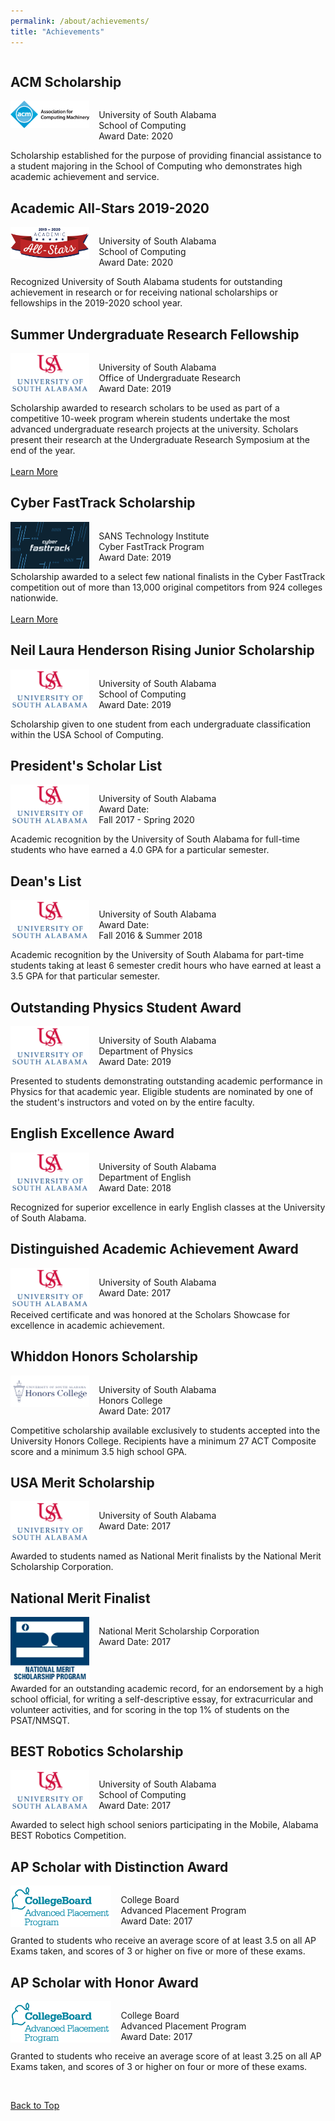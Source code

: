 ```yaml
---
permalink: /about/achievements/
title: "Achievements"
---
```


<div style="float:left; display:inline-block">
    <h2 id="acm-scholarship">ACM Scholarship</h2>
    <div style="float:left; display:inline-block">
        <span style="float:left; width: 25%">
            <img src="/assets/images/acm-logo.gif"/>
        </span>
        <span style="float:left; width: 3%"></span>
        <span style="float:right; width: 72%">
            <p style="float:left; display:block">
                University of South Alabama<br>
                School of Computing<br>
                Award Date: 2020
            </p>
        </span>
    </div>
    Scholarship established for the purpose of providing financial assistance to a student majoring in the School of Computing who demonstrates high academic achievement and service.
</div>

<div style="float:left; display:inline-block">
    <h2 id="academic-all-stars">Academic All-Stars 2019-2020</h2>
    <div style="float:left; display:inline-block">
        <span style="float:left; width: 25%">
            <img src="/assets/images/academic-all-stars.png"/>
        </span>
        <span style="float:left; width: 3%"></span>
        <span style="float:right; width: 72%">
            <p style="float:left; display:block">
                University of South Alabama<br>
                School of Computing<br>
                Award Date: 2020
            </p>
        </span>
    </div>
    Recognized University of South Alabama students for outstanding achievement in research or for receiving national scholarships or fellowships in the 2019-2020 school year.
</div>

<div style="float:left; display:inline-block">
    <h2 id="surf">Summer Undergraduate Research Fellowship</h2>
    <div style="float:left; display:inline-block">
        <span style="float:left; width: 25%">
            <img src="/assets/images/usa-logo-large.png"/>
        </span>
        <span style="float:left; width: 3%"></span>
        <span style="float:right; width: 72%">
            <p style="float:left; display:block">
                University of South Alabama<br>
                Office of Undergraduate Research<br>
                Award Date: 2019
            </p>
        </span>
    </div>
    Scholarship awarded to research scholars to be used as part of a competitive 10-week program wherein students undertake the most advanced undergraduate research projects at the university. Scholars present their research at the Undergraduate Research Symposium at the end of the year.
    <br><br>
    <a href="/portfolio/surf-poster/" class="btn btn--primary btn--small">Learn More</a>
</div>

<div style="float:left; display:inline-block">
    <h2 id="cyber-fasttrack">Cyber FastTrack Scholarship</h2>
    <div style="float:left; display:inline-block">
        <span style="float:left; width: 25%">
            <img src="/assets/images/cyber-fasttrack-image.png"/>
        </span>
        <span style="float:left; width: 3%"></span>
        <span style="float:right; width: 72%">
            <p style="float:left; display:block">
                SANS Technology Institute<br>
                Cyber FastTrack Program<br>
                Award Date: 2019<br>
            </p>
        </span>
    </div>
    Scholarship awarded to a select few national finalists in the Cyber FastTrack competition out of more than 13,000 original competitors from 924 colleges nationwide.
    <br><br>
    <a href="https://medium.com/cyber-fasttrack/scholarships-awarded-to-100-cyber-fasttrack-finalists-287b209630" class="btn btn--primary btn--small">Learn More</a>
</div>

<div style="float:left; display:inline-block">
    <h2 id="rising-junior-scholarship">Neil Laura Henderson Rising Junior Scholarship</h2>
    <div style="float:left; display:inline-block">
        <span style="float:left; width: 25%">
            <img src="/assets/images/usa-logo-large.png"/>
        </span>
        <span style="float:left; width: 3%"></span>
        <span style="float:right; width: 72%">
            <p style="float:left; display:block">
                University of South Alabama<br>
                School of Computing<br>
                Award Date: 2019
            </p>
        </span>
    </div>
    Scholarship given to one student from each undergraduate classification within the USA School of Computing.
</div>

<div style="float:left; display:inline-block">
    <h2 id="presidents-list">President's Scholar List</h2>
    <div style="float:left; display:inline-block">
        <span style="float:left; width: 25%">
            <img src="/assets/images/usa-logo-large.png"/>
        </span>
        <span style="float:left; width: 3%"></span>
        <span style="float:right; width: 72%">
            <p style="float:left; display:block">
                University of South Alabama<br>
                Award Date:<br>
                Fall 2017 - Spring 2020
            </p>
        </span>
    </div>
    Academic recognition by the University of South Alabama for full-time students who have earned a 4.0 GPA for a particular semester.
</div>

<div style="float:left; display:inline-block">
    <h2 id="deans-list">Dean's List</h2>
    <div style="float:left; display:inline-block">
        <span style="float:left; width: 25%">
            <img src="/assets/images/usa-logo-large.png"/>
        </span>
        <span style="float:left; width: 3%"></span>
        <span style="float:right; width: 72%">
            <p style="float:left; display:block">
                University of South Alabama<br>
                Award Date:<br>
                Fall 2016 & Summer 2018
            </p>
        </span>
    </div>
    Academic recognition by the University of South Alabama for part-time students taking at least 6 semester credit hours who have earned at least a 3.5 GPA for that particular semester.
</div>

<div style="float:left; display:inline-block">
    <h2 id="physics-award">Outstanding Physics Student Award</h2>
    <div style="float:left; display:inline-block">
        <span style="float:left; width: 25%">
            <img src="/assets/images/usa-logo-large.png"/>
        </span>
        <span style="float:left; width: 3%"></span>
        <span style="float:right; width: 72%">
            <p style="float:left; display:block">
                University of South Alabama<br>
                Department of Physics<br>
                Award Date: 2019
            </p>
        </span>
    </div>
    Presented to students demonstrating outstanding academic performance in Physics for that academic year. Eligible students are nominated by one of the student's instructors and voted on by the entire faculty.
</div>

<div style="float:left; display:inline-block">
    <h2 id="english-award">English Excellence Award</h2>
    <div style="float:left; display:inline-block">
        <span style="float:left; width: 25%">
            <img src="/assets/images/usa-logo-large.png"/>
        </span>
        <span style="float:left; width: 3%"></span>
        <span style="float:right; width: 72%">
            <p style="float:left; display:block">
                University of South Alabama<br>
                Department of English<br>
                Award Date: 2018
            </p>
        </span>
    </div>
    Recognized for superior excellence in early English classes at the University of South Alabama.
</div>

<div style="float:left; display:inline-block">
    <h2 id="academic-achievement-award">Distinguished Academic Achievement Award</h2>
    <div style="float:left; display:inline-block">
        <span style="float:left; width: 25%">
            <img src="/assets/images/usa-logo-large.png"/>
        </span>
        <span style="float:left; width: 3%"></span>
        <span style="float:right; width: 72%">
            <p style="float:left; display:block">
                University of South Alabama<br>
                Award Date: 2017<br>
            </p>
        </span>
    </div>
    Received certificate and was honored at the Scholars Showcase for excellence in academic achievement.
</div>

<div style="float:left; display:inline-block">
    <h2 id="whiddons-scholarship">Whiddon Honors Scholarship</h2>
    <div style="float:left; display:inline-block">
        <span style="float:left; width: 25%">
            <img src="/assets/images/usa-honors-logo-large.png"/>
        </span>
        <span style="float:left; width: 3%"></span>
        <span style="float:right; width: 72%">
            <p style="float:left; display:block">
                University of South Alabama<br>
                Honors College<br>
                Award Date: 2017
            </p>
        </span>
    </div>
    Competitive scholarship available exclusively to students accepted into the University Honors College. Recipients have a minimum 27 ACT Composite score and a minimum 3.5 high school GPA.
</div>

<div style="float:left; display:inline-block">
    <h2 id="merit-scholarship">USA Merit Scholarship</h2>
    <div style="float:left; display:inline-block">
        <span style="float:left; width: 25%">
            <img src="/assets/images/usa-logo-large.png"/>
        </span>
        <span style="float:left; width: 3%"></span>
        <span style="float:right; width: 72%">
            <p style="float:left; display:block">
                University of South Alabama<br>
                Award Date: 2017<br><br>
            </p>
        </span>
    </div>
    Awarded to students named as National Merit finalists by the National Merit Scholarship Corporation.
</div>

<div style="float:left; display:inline-block">
    <h2 id="merit-finalist">National Merit Finalist</h2>
    <div style="float:left; display:inline-block">
        <span style="float:left; width: 25%">
            <img src="/assets/images/national-merit-logo-large.jpg"/>
        </span>
        <span style="float:left; width: 3%"></span>
        <span style="float:right; width: 72%">
            <p style="float:left; display:block">
                National Merit Scholarship Corporation<br>
                Award Date: 2017<br><br><br>
            </p>
        </span>
    </div>
    Awarded for an outstanding academic record, for an endorsement by a high school official, for writing a self-descriptive essay, for extracurricular and volunteer activities, and for scoring in the top 1% of students on the PSAT/NMSQT.
</div>

<div style="float:left; display:inline-block">
    <h2 id="robotics-scholarship">BEST Robotics Scholarship</h2>
    <div style="float:left; display:inline-block">
        <span style="float:left; width: 25%">
            <img src="/assets/images/usa-logo-large.png"/>
        </span>
        <span style="float:left; width: 3%"></span>
        <span style="float:right; width: 72%">
            <p style="float:left; display:block">
                University of South Alabama<br>
                School of Computing<br>
                Award Date: 2017
            </p>
        </span>
    </div>
    Awarded to select high school seniors participating in the Mobile, Alabama BEST Robotics Competition.
</div>

<div style="float:left; display:inline-block">
    <h2 id="ap-scholar-with-distinction">AP Scholar with Distinction Award</h2>
    <div style="float:left; display:inline-block">
        <span style="float:left; width: 32%">
            <img src="/assets/images/college-board-logo-large.png"/>
        </span>
        <span style="float:left; width: 3%"></span>
        <span style="float:right; width: 65%">
            <p style="float:left; display:block">
                College Board<br>
                Advanced Placement Program<br>
                Award Date: 2017
            </p>
        </span>
    </div>
    <br><br><br><br>
    Granted to students who receive an average score of at least 3.5 on all AP Exams taken, and scores of 3 or higher on five or more of these exams.
</div>

<div style="float:left; display:inline-block">
    <h2 id="ap-scholar-with-honor">AP Scholar with Honor Award</h2>
    <div style="float:left; display:inline-block">
        <span style="float:left; width: 32%">
            <img src="/assets/images/college-board-logo-large.png"/>
        </span>
        <span style="float:left; width: 3%"></span>
        <span style="float:right; width: 65%">
            <p style="float:left; display:block">
                College Board<br>
                Advanced Placement Program<br>
                Award Date: 2017
            </p>
        </span>
    </div>
    <br><br><br><br>
    Granted to students who receive an average score of at least 3.25 on all AP Exams taken, and scores of 3 or higher on four or more of these exams.
    <p>&nbsp;</p>
    <div style="display:block">
      <a href="#top" class="btn btn--primary btn--small">Back to Top</a>
    </div>
</div>